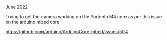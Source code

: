 




June 2022


Trying to get the camera working on the Portenta M4  core as per this issue on the arduino mbed core

https://github.com/arduino/ArduinoCore-mbed/issues/504



